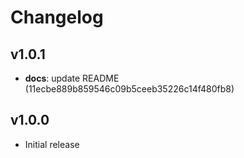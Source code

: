 # Changelog

## v1.0.1

- **docs**: update README (11ecbe889b859546c09b5ceeb35226c14f480fb8)

## v1.0.0

- Initial release
